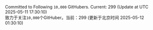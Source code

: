 Committed to Following `10,000` GitHubers. Current: <!-- FOLLOWING_COUNT -->299<!-- FOLLOWING_COUNT --> (Update at UTC <!-- LAST_UPDATED -->2025-05-11 17:30:10<!-- LAST_UPDATED -->)<br>
致力于关注`10,000`个GitHuber。当前：<!-- FOLLOWING_COUNT -->299<!-- FOLLOWING_COUNT --> (更新于北京时间 <!-- LAST_UPDATED_CST -->2025-05-12 01:30:10<!-- LAST_UPDATED_CST -->)
